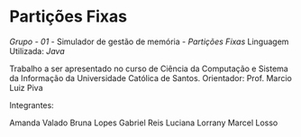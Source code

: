 # Partições Fixas
*Grupo - 01* - Simulador de gestão de memória - *Partições Fixas*  Linguagem Utilizada: *Java*

Trabalho a ser apresentado no curso de Ciência da Computação e Sistema da Informação da Universidade Católica de Santos.
Orientador: Prof. Marcio Luiz Piva


Integrantes:

Amanda Valado
Bruna Lopes 
Gabriel Reis
Luciana Lorrany
Marcel Losso
